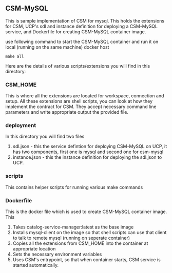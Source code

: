 ## CSM-MySQL
This is sample implementation of CSM for mysql. This holds the extensions for CSM, UCP's sdl and instance definition for deploying a CSM-MySQL service, and Dockerfile for creating CSM-MySQL container image.

use following command to start the CSM-MySQL container and run it on local (running on the same machine) docker host
```
make all
```

Here are the details of various scripts/extensions you will find in this directory:

### CSM_HOME
This is where all the extensions are located for workspace, connection and setup. All these extensions are shell scripts, you can look at how they implement the contract for CSM. They accept necessary command line parameters and write appropriate output the provided file.

### deployment
In this directory you will find two files
1. sdl.json - this the service defintion for deploying CSM-MySQL on UCP, it has two components, first one is mysql and second one for csm-mysql
2. instance.json - this the instance definition for deploying the sdl.json to UCP.

### scripts
This contains helper scripts for running various make commands

### Dockerfile
This is the docker file which is used to create CSM-MySQL container image. This
1. Takes catalog-service-manager:latest as the base image
2. Installs mysql-client on the image so that shell scripts can use that client to talk to remote mysql (running on seperate container)
2. Copies all the extensions from CSM_HOME into the container at appropriate location
3. Sets the necessary environment variables
4. Uses CSM's entrypoint, so that when container starts, CSM service is started automatically.
